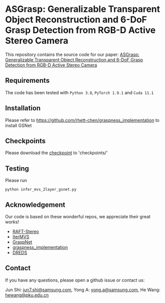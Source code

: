 # ASGrasp: Generalizable Transparent Object Reconstruction and 6-DoF Grasp Detection from RGB-D Active Stereo Camera
This repository contains the source code for our paper:
[ASGrasp: Generalizable Transparent Object Reconstruction and 6-DoF Grasp Detection from RGB-D Active Stereo Camera](https://arxiv.org/pdf/2405.05648.pdf)


## Requirements
The code has been tested with `Python 3.8`, `PyTorch 1.9.1` and `Cuda 11.1`

## Installation
Please refer to https://github.com/rhett-chen/graspness_implementation to install GSNet

## Checkpoints
Please download the [checkpoint]() to 'checkpoints/'

## Testing
Please run
```
python infer_mvs_2layer_gsnet.py
```

## Acknowledgement
Our code is based on these wonderful repos, we appreciate their great works!

* [RAFT-Stereo](https://github.com/princeton-vl/RAFT-Stereo)
* [IterMVS](https://github.com/FangjinhuaWang/IterMVS)
* [GraspNet](https://github.com/graspnet)
* [graspness_implementation](https://github.com/rhett-chen/graspness_implementation)
* [DREDS](https://github.com/PKU-EPIC/DREDS)

## Contact
If you have any questions, please open a github issue or contact us:

Jun Shi: jun7.shi@samsung.com, Yong A: yong.a@samsung.com, He Wang: hewang@pku.edu.cn
